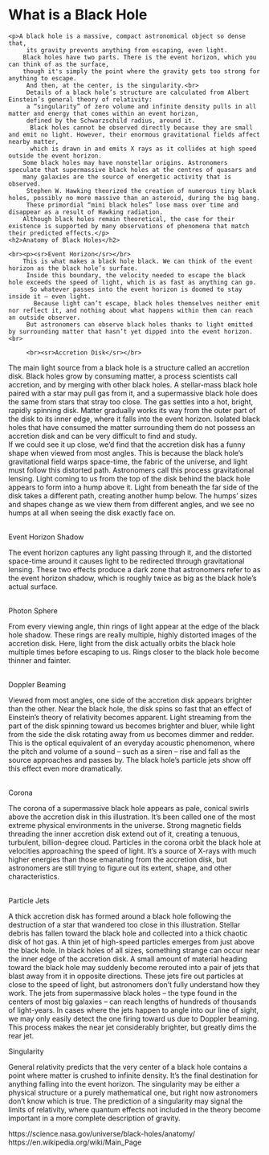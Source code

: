 
<!DOCTYPE>
<html>
<head>
<title>Black Hole</title>
<base>
<body>
    <h1>What is a Black Hole</h1>

    <p>A black hole is a massive, compact astronomical object so dense that,
         its gravity prevents anything from escaping, even light.
        Black holes have two parts. There is the event horizon, which you can think of as the surface, 
        though it's simply the point where the gravity gets too strong for anything to escape.
         And then, at the center, is the singularity.<br>
         Details of a black hole’s structure are calculated from Albert Einstein’s general theory of relativity: 
         a “singularity” of zero volume and infinite density pulls in all matter and energy that comes within an event horizon, 
         defined by the Schwarzschild radius, around it.
          Black holes cannot be observed directly because they are small and emit no light. However, their enormous gravitational fields affect nearby matter, 
          which is drawn in and emits X rays as it collides at high speed outside the event horizon.
        Some black holes may have nonstellar origins. Astronomers speculate that supermassive black holes at the centres of quasars and 
        many galaxies are the source of energetic activity that is observed.
         Stephen W. Hawking theorized the creation of numerous tiny black holes, possibly no more massive than an asteroid, during the big bang. 
         These primordial “mini black holes” lose mass over time and disappear as a result of Hawking radiation. 
        Although black holes remain theoretical, the case for their existence is supported by many observations of phenomena that match their predicted effects.</p>
    <h2>Anatomy of Black Holes</h2>
    
    <br><p><sr>Event Horizon</sr></br>
        This is what makes a black hole black. We can think of the event horizon as the black hole’s surface.
         Inside this boundary, the velocity needed to escape the black hole exceeds the speed of light, which is as fast as anything can go.
          So whatever passes into the event horizon is doomed to stay inside it – even light.
           Because light can’t escape, black holes themselves neither emit nor reflect it, and nothing about what happens within them can reach an outside observer.
         But astronomers can observe black holes thanks to light emitted by surrounding matter that hasn’t yet dipped into the event horizon.<br>

         <br><sr>Accretion Disk</sr></br>

The main light source from a black hole is a structure called an accretion disk. Black holes grow by consuming matter, a process scientists call accretion, and by merging with other black holes.
 A stellar-mass black hole paired with a star may pull gas from it, and a supermassive black hole does the same from stars that stray too close. The gas settles into a hot, bright, rapidly spinning disk.
  Matter gradually works its way from the outer part of the disk to its inner edge, where it falls into the event horizon. Isolated black holes that have consumed the matter surrounding them do not possess 
  an accretion disk and can be very difficult to find and study.<br>
If we could see it up close, we’d find that the accretion disk has a funny shape when viewed from most angles. This is because the black hole’s gravitational field warps space-time, 
the fabric of the universe, and light must follow this distorted path. Astronomers call this process gravitational lensing. Light coming to us from the top of the disk behind the black hole appears to form into a hump above it.
 Light from beneath the far side of the disk takes a different path, creating another hump below. The humps’ sizes and shapes change as we view them from different angles, and we see no humps at all when seeing the disk exactly face on.<br>

 <br><sr>Event Horizon Shadow</sr></br>

The event horizon captures any light passing through it, and the distorted space-time around it causes light to be redirected through gravitational lensing. These two effects produce a dark zone that astronomers refer to as the event horizon shadow,
 which is roughly twice as big as the black hole’s actual surface.<br>

 <br><sr>Photon Sphere</sr></br>

From every viewing angle, thin rings of light appear at the edge of the black hole shadow. These rings are really multiple, highly distorted images of the accretion disk. Here, light from the disk actually orbits the black hole multiple times before escaping to us.
 Rings closer to the black hole become thinner and fainter.

 <br><sr>Doppler Beaming</sr>

Viewed from most angles, one side of the accretion disk appears brighter than the other. Near the black hole, the disk spins so fast that an effect of Einstein’s theory of relativity becomes apparent.
 Light streaming from the part of the disk spinning toward us becomes brighter and bluer, while light from the side the disk rotating away from us becomes dimmer and redder. This is the optical equivalent of an everyday acoustic phenomenon,
  where the pitch and volume of a sound – such as a siren – rise and fall as the source approaches and passes by. The black hole’s particle jets show off this effect even more dramatically.

  <br><sr>Corona</sr></br>

The corona of a supermassive black hole appears as pale, conical swirls above the accretion disk in this illustration.
It’s been called one of the most extreme physical environments in the universe. Strong magnetic fields threading the inner accretion disk extend out of it, creating a tenuous, turbulent, billion-degree cloud.
 Particles in the corona orbit the black hole at velocities approaching the speed of light. It’s a source of X-rays with much higher energies than those emanating from the accretion disk, but astronomers are still trying to figure out its extent, shape, and other characteristics.<br>

 <br><sr>Particle Jets</sr><br>

A thick accretion disk has formed around a black hole following the destruction of a star that wandered too close in this illustration. Stellar debris has fallen toward the black hole and collected into a thick chaotic disk of hot gas. 
A thin jet of high-speed particles emerges from just above the black hole.
In black holes of all sizes, something strange can occur near the inner edge of the accretion disk. A small amount of material heading toward the black hole may suddenly become rerouted into a pair of jets that blast away from it in opposite directions. 
These jets fire out particles at close to the speed of light, but astronomers don’t fully understand how they work. The jets from supermassive black holes – the type found in the centers of most big galaxies – can reach lengths of hundreds of thousands of light-years. 
In cases where the jets happen to angle into our line of sight, we may only easily detect the one firing toward us due to Doppler beaming. This process makes the near jet considerably brighter, but greatly dims the rear jet.<br>

<sr>Singularity</sr>

General relativity predicts that the very center of a black hole contains a point where matter is crushed to infinite density. It’s the final destination for anything falling into the event horizon. The singularity may be either a physical structure or a purely mathematical one,
 but right now astronomers don’t know which is true. The prediction of a singularity may signal the limits of relativity, where quantum effects not included in the theory become important in a more complete description of gravity.
</p>
</body>
<source> <a> https://science.nasa.gov/universe/black-holes/anatomy/ </a><br>
<source> <a> https://en.wikipedia.org/wiki/Main_Page</a>
</html> 